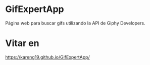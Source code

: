 # GifExpertApp

Página web para buscar gifs utilizando la API de Giphy Developers.

# Vitar en

https://kareng19.github.io/GifExpertApp/
